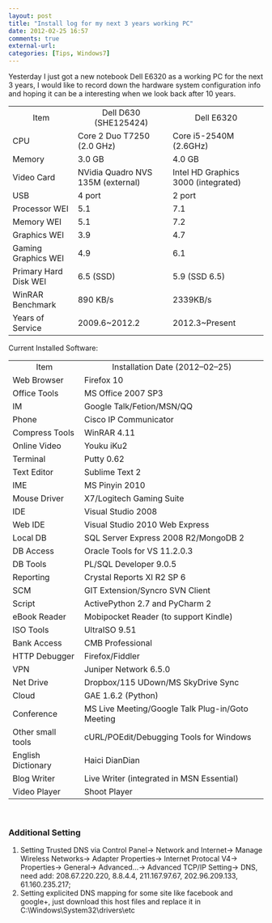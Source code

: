 ```yaml
---
layout: post
title: "Install log for my next 3 years working PC"
date: 2012-02-25 16:57
comments: true
external-url:
categories: [Tips, Windows7]
---
```

Yesterday I just got a new notebook Dell E6320 as a working PC for the next 3 years, I would like to record down the hardware system configuration info and hoping it can be a interesting when we look back after 10 years. <!--more-->

<table>
<tbody>
<tr>
<td align="center">Item</td>
<td align="center">Dell D630 (SHE125424)</td>
<td align="center">Dell E6320</td>
</tr>
<tr>
<td>CPU</td>
<td>Core 2 Duo T7250 (2.0 GHz)</td>
<td>Core i5-2540M (2.6GHz)</td>
</tr>
<tr>
<td>Memory</td>
<td>3.0 GB</td>
<td>4.0 GB</td>
</tr>
<tr>
<td>Video Card</td>
<td>NVidia Quadro NVS 135M (external)</td>
<td>Intel HD Graphics 3000 (integrated)</td>
</tr>
<tr>
<td>USB</td>
<td>4 port</td>
<td>2 port</td>
</tr>
<tr>
<td>Processor WEI</td>
<td>5.1</td>
<td>7.1</td>
</tr>
<tr>
<td>Memory WEI</td>
<td>5.1</td>
<td>7.2</td>
</tr>
<tr>
<td>Graphics WEI</td>
<td>3.9</td>
<td>4.7</td>
</tr>
<tr>
<td>Gaming Graphics WEI</td>
<td>4.9</td>
<td>6.1</td>
</tr>
<tr>
<td>Primary Hard Disk WEI</td>
<td>6.5 (SSD)</td>
<td>5.9 (SSD 6.5)</td>
</tr>
<tr>
<td>WinRAR Benchmark</td>
<td>890 KB/s</td>
<td>2339KB/s</td>
</tr>
<tr>
<td>Years of Service</td>
<td>2009.6~2012.2</td>
<td>2012.3~Present</td>
</tr>
</tbody>
</table>

Current Installed Software:
<table>
<tbody>
<tr>
<td align="center">Item</td>
<td align="center">Installation Date (2012&ndash;02&ndash;25)</td>
</tr>
<tr>
<td>Web Browser</td>
<td>Firefox 10</td>
</tr>
<tr>
<td>Office Tools</td>
<td>MS Office 2007 SP3</td>
</tr>
<tr>
<td>IM</td>
<td>Google Talk/Fetion/MSN/QQ</td>
</tr>
<tr>
<td>Phone</td>
<td>Cisco IP Communicator</td>
</tr>
<tr>
<td>Compress Tools</td>
<td>WinRAR 4.11</td>
</tr>
<tr>
<td>Online Video</td>
<td>Youku iKu2</td>
</tr>
<tr>
<td>Terminal</td>
<td>Putty 0.62</td>
</tr>
<tr>
<td>Text Editor</td>
<td>Sublime Text 2</td>
</tr>
<tr>
<td>IME</td>
<td>MS Pinyin 2010</td>
</tr>
<tr>
<td>Mouse Driver</td>
<td>X7/Logitech Gaming Suite</td>
</tr>
<tr>
<td>IDE</td>
<td>Visual Studio 2008</td>
</tr>
<tr>
<td>Web IDE</td>
<td>Visual Studio 2010 Web Express</td>
</tr>
<tr>
<td>Local DB</td>
<td>SQL Server Express 2008 R2/MongoDB 2</td>
</tr>
<tr>
<td>DB Access</td>
<td>Oracle Tools for VS 11.2.0.3</td>
</tr>
<tr>
<td>DB Tools</td>
<td>PL/SQL Developer 9.0.5</td>
</tr>
<tr>
<td>Reporting</td>
<td>Crystal Reports XI R2 SP 6</td>
</tr>
<tr>
<td>SCM</td>
<td>GIT Extension/Syncro SVN Client</td>
</tr>
<tr>
<td>Script</td>
<td>ActivePython 2.7 and PyCharm 2</td>
</tr>
<tr>
<td>eBook Reader</td>
<td>Mobipocket Reader (to support Kindle)</td>
</tr>
<tr>
<td>ISO Tools</td>
<td>UltraISO 9.51</td>
</tr>
<tr>
<td>Bank Access</td>
<td>CMB Professional</td>
</tr>
<tr>
<td>HTTP Debugger</td>
<td>Firefox/Fiddler</td>
</tr>
<tr>
<td>VPN</td>
<td>Juniper Network 6.5.0</td>
</tr>
<tr>
<td>Net Drive</td>
<td>Dropbox/115 UDown/MS SkyDrive Sync</td>
</tr>
<tr>
<td>Cloud</td>
<td>GAE 1.6.2 (Python)</td>
</tr>
<tr>
<td>Conference</td>
<td>MS Live Meeting/Google Talk Plug-in/Goto Meeting</td>
</tr>
<tr>
<td>Other small tools</td>
<td>cURL/POEdit/Debugging Tools for Windows</td>
</tr>
<tr>
<td>English Dictionary</td>
<td>Haici DianDian</td>
</tr>
<tr>
<td>Blog Writer</td>
<td>Live Writer (integrated in MSN Essential)</td>
</tr>
<tr>
<td>Video Player</td>
<td>Shoot Player</td>
</tr>
</tbody>
</table>
<br/>

### Additional Setting

1.  Setting Trusted DNS via Control Panel-&gt; Network and Internet-&gt; Manage Wireless Networks-&gt; Adapter Properties-&gt; Internet Protocal V4-&gt; Properties-&gt; General-&gt; Advanced...-&gt; Advanced TCP/IP Setting-&gt; DNS, need add: 208.67.220.220, 8.8.4.4, 211.167.97.67, 202.96.209.133, 61.160.235.217;
2.  Setting explicited DNS mapping for some site like facebook and google+, just download this host files and replace it in C:\Windows\System32\drivers\etc